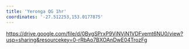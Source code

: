 ```yaml
---
title: 'Yeronga QG 1hr'
coordinates: '-27.512253,153.0177875'
---
```

https://drive.google.com/file/d/0BygSPrxP9ViNVjN1VDFvemt6NU0/view?usp=sharing&resourcekey=0-rRbAo7BXOAnDwE04TrozFg
